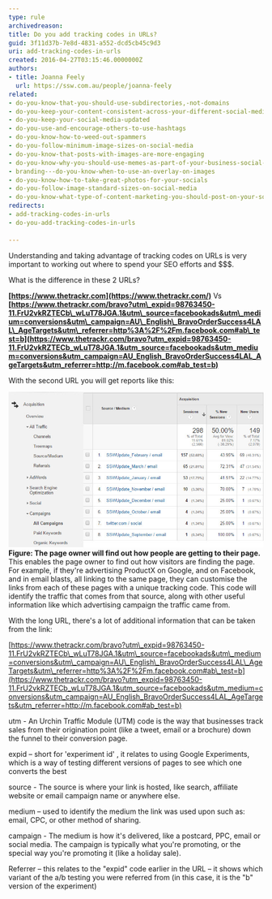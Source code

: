 ```yaml
---
type: rule
archivedreason: 
title: Do you add tracking codes in URLs?
guid: 3f11d37b-7e8d-4831-a552-dcd5cb45c9d3
uri: add-tracking-codes-in-urls
created: 2016-04-27T03:15:46.0000000Z
authors:
- title: Joanna Feely
  url: https://ssw.com.au/people/joanna-feely
related:
- do-you-know-that-you-should-use-subdirectories,-not-domains
- do-you-keep-your-content-consistent-across-your-different-social-media-platforms
- do-you-keep-your-social-media-updated
- do-you-use-and-encourage-others-to-use-hashtags
- do-you-know-how-to-weed-out-spammers
- do-you-follow-minimum-image-sizes-on-social-media
- do-you-know-that-posts-with-images-are-more-engaging
- do-you-know-why-you-should-use-memes-as-part-of-your-business-social-media-content
- branding---do-you-know-when-to-use-an-overlay-on-images
- do-you-know-how-to-take-great-photos-for-your-socials
- do-you-follow-image-standard-sizes-on-social-media
- do-you-know-what-type-of-content-marketing-you-should-post-on-your-socials
redirects:
- add-tracking-codes-in-urls
- do-you-add-tracking-codes-in-urls

---
```


Understanding  and taking  advantage of tracking codes on URLs is very important to working out where to spend your SEO efforts and $$$. 




What is the difference in these 2 URLs?



 **[https://www.thetrackr.com](https://www.thetrackr.com/)** 
Vs
 **[https://www.thetrackr.com/bravo?utm\_expid=98763450-11.FrU2vkRZTECb\_wLuT78JGA.1&utm\_source=facebookads&utm\_medium=conversions&utm\_campaign=AU\_English\_BravoOrderSuccess4LAL\_AgeTargets&utm\_referrer=http%3A%2F%2Fm.facebook.com#ab\_test=b](https://www.thetrackr.com/bravo?utm_expid=98763450-11.FrU2vkRZTECb_wLuT78JGA.1&utm_source=facebookads&utm_medium=conversions&utm_campaign=AU_English_BravoOrderSuccess4LAL_AgeTargets&utm_referrer=http://m.facebook.com#ab_test=b)** 




<!--endintro-->

With the second URL you will get reports like this:

![UTM codes let you track campaigns and referrers in Google Analytics](UTM-codes-in-google-analytics.jpg)
 **Figure: The page owner will find out how people are getting to their page.** 
This enables the page owner to find out how visitors are finding the page. For example, if they're advertising ProductX on Google, and on Facebook, and in email blasts, all linking to the same page, they can customise the links from each of these pages with a unique tracking code. This code will identify the traffic that comes from that source, along with other useful information like which advertising campaign the traffic came from.

With the long URL, there's a lot of additional information that can be taken from the link:

[https://www.thetrackr.com/bravo?utm\_expid=98763450-11.FrU2vkRZTECb\_wLuT78JGA.1&utm\_source=facebookads&utm\_medium=conversions&utm\_campaign=AU\_English\_BravoOrderSuccess4LAL\_AgeTargets&utm\_referrer=http%3A%2F%2Fm.facebook.com#ab\_test=b](https://www.thetrackr.com/bravo?utm_expid=98763450-11.FrU2vkRZTECb_wLuT78JGA.1&utm_source=facebookads&utm_medium=conversions&utm_campaign=AU_English_BravoOrderSuccess4LAL_AgeTargets&utm_referrer=http://m.facebook.com#ab_test=b)

utm - An Urchin Traffic Module (UTM) code is the way that businesses track sales from their origination point (like a tweet, email or a brochure) down the funnel to their conversion page.

expid – short for 'experiment id' , it relates to using Google Experiments, which is a way of testing different versions of pages to see which one converts the best

source - The source is where your link is hosted, like search, affiliate website or email campaign name or anywhere else.

medium – used to identify the medium the link was used upon such as: email, CPC, or other method of sharing.

campaign  - The medium is how it's delivered, like a postcard, PPC, email or social media. The campaign is typically what you're promoting, or the special way you're promoting it (like a holiday sale).

Referrer – this relates to the "expid" code earlier in the URL – it shows which variant of the a/b testing you were referred from (in this case, it is the "b" version of the experiment)
